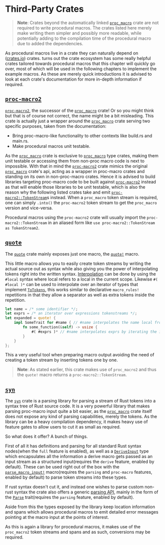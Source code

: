 # Third-Party Crates

> **Note**: Crates beyond the automatically linked [`proc_macro`] crate are not required to write procedural macros.
> The crates listed here merely make writing them simpler and possibly more readable, while potentially adding to the compilation time of the procedural macro due to added the dependencies.

As procedural macros live in a crate they can naturally depend on ([crates.io](https://crates.io/)) crates.
turns out the crate ecosystem has some really helpful crates tailored towards procedural macros that this chapter will quickly go over, most of which will be used in the following chapters to implement the example macros.
As these are merely quick introductions it is advised to look at each crate's documentation for more in-depth information if required.

## [`proc-macro2`]

[`proc-macro2`], the successor of the [`proc_macro`] crate! Or so you might think but that is of course not correct, the name might be a bit misleading.
This crate is actually just a wrapper around the [`proc_macro`] crate serving two specific purposes, taken from the documentation:
- Bring proc-macro-like functionality to other contexts like build.rs and main.rs.
- Make procedural macros unit testable.

As the [`proc_macro`] crate is exclusive to [`proc_macro`] type crates, making them unit testable or accessing them from non-proc macro code is next to impossible.
With that in mind the [`proc-macro2`] crate mimics the original [`proc_macro`] crate's api, acting as a wrapper in proc-macro crates and standing on its own in non-proc-macro crates.
Hence it is advised to build libraries targeting proc-macro code to be built against [`proc-macro2`] instead as that will enable those libraries to be unit testable, which is also the reason why the following listed crates take and emit [`proc-macro2::TokenStream`](https://docs.rs/proc-macro2/1.0.27/proc_macro2/struct.TokenStream.html)s instead.
When a `proc_macro` token stream is required, one can simply `.into()` the `proc-macro2` token stream to get the `proc_macro` version and vice-versa.

Procedural macros using the `proc-macro2` crate will usually import the `proc-macro2::TokenStream` in an aliased form like `use proc-macro2::TokenStream as TokenStream2`.

## [`quote`]

The [`quote`] crate mainly exposes just one macro, the [`quote!`](https://docs.rs/quote/1/quote/macro.quote.html) macro.

This little macro allows you to easily create token streams by writing the actual source out as syntax while also giving you the power of interpolating tokens right into the written syntax.
[Interpolation](https://docs.rs/quote/1/quote/macro.quote.html#interpolation) can be done by using the `#local` syntax where local refers to a local in the current scope.
Likewise `#( #local )*` can be used to interpolate over an iterator of types that implement [`ToTokens`](https://docs.rs/quote/1/quote/trait.ToTokens.html), this works similar to declarative `macro_rules!` repetitions in that they allow a separator as well as extra tokens inside the repetition.

```rs
let name = /* some identifier */;
let exprs = /* an iterator over expressions tokenstreams */;
let expanded = quote! {
    impl SomeTrait for #name { // #name interpolates the name local from above
        fn some_function(&self) -> usize {
            #( #exprs )* // #name interpolates exprs by iterating the iterator
        }
    }
};
```

This a very useful tool when preparing macro output avoiding the need of creating a token stream by inserting tokens one by one.

> **Note**: As stated earlier, this crate makes use of `proc_macro2` and thus the `quote!` macro returns a `proc-macro2::TokenStream`.

## [`syn`](https://docs.rs/syn/*/syn/)

The [`syn`] crate is a parsing library for parsing a stream of Rust tokens into a syntax tree of Rust source code.
It is a very powerful library that makes parsing proc-macro input quite a bit easier, as the [`proc_macro`] crate itself does not expose any kind of parsing capabilities, merely the tokens.
As the library can be a heavy compilation dependency, it makes heavy use of feature gates to allow users to cut it as small as required.

So what does it offer? A bunch of things.

First of all it has definitions and parsing for all standard Rust syntax nodes(when the `full` feature is enabled), as well as a [`DeriveInput`](https://docs.rs/syn/1/syn/struct.DeriveInput.html) type which encapsulates all the information a derive macro gets passed as an input stream as a structured input(requires the `derive` feature, enabled by default). These can be used right out of the box with the [`parse_macro_input!`](https://docs.rs/syn/1/syn/macro.parse_macro_input.html) macro(requires the `parsing` and `proc-macro` features, enabled by default) to parse token streams into these types.

If rust syntax doesn't cut it, and instead one wishes to parse custom non-rust syntax the crate also offers a generic [parsing API](https://docs.rs/syn/1/syn/parse/index.html), mainly in the form of the [`Parse`](https://docs.rs/syn/1/syn/parse/trait.Parse.html) trait(requires the `parsing` feature, enabled by default).

Aside from this the types exposed by the library keep location information and spans which allows procedural macros to emit detailed error messages pointing at the macro input at the points of interest.

As this is again a library for procedural macros, it makes use of the `proc_macro2` token streams and spans and as such, conversions may be required.

[`proc_macro`]: https://doc.rust-lang.org/proc_macro/
[`proc-macro2`]: https://docs.rs/proc-macro2/*/proc_macro2/
[`quote`]: https://docs.rs/quote/*/quote/
[`syn`]: https://docs.rs/syn/*/syn/
